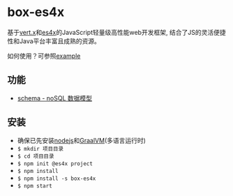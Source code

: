 # box-es4x
基于[vert.x](https://vertx.io)和[es4x](https://reactiverse.io/es4x/)的JavaScript轻量级高性能web开发框架, 结合了JS的灵活便捷性和Java平台丰富且成熟的资源。

如何使用？可参照[example](/example/)

## 功能

* [schema - noSQL 数据模型](/schema.js)

## 安装

* 确保已先安装[nodejs](https://nodejs.org/en/)和[GraalVM](https://www.graalvm.org/)(多语言运行时)
* `$ mkdir 项目目录`
* `$ cd 项目目录`
* `$ npm init @es4x project`
* `$ npm install`
* `$ npm install -s box-es4x`
* `$ npm start`
